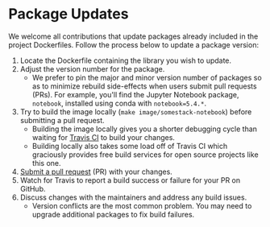 # Package Updates

We welcome all contributions that update packages already included in the project Dockerfiles. Follow the process below to update a package version:

1. Locate the Dockerfile containing the library you wish to update.
2. Adjust the version number for the package.
    * We prefer to pin the major and minor version number of packages so as to minimize rebuild side-effects when users submit pull requests (PRs). For example, you'll find the Jupyter Notebook package, `notebook`, installed using conda with  `notebook=5.4.*`.
3. Try to build the image locally (`make image/somestack-notebook`) before submitting a pull request.
    * Building the image locally gives you a shorter debugging cycle than waiting for [Travis CI](http://travis-ci.org/) to build your changes.
    * Building locally also takes some load off of Travis CI which graciously provides free build services for open source projects like this one.
4. [Submit a pull request](https://github.com/PointCloudLibrary/pcl/wiki/A-step-by-step-guide-on-preparing-and-submitting-a-pull-request)  (PR) with your changes.
5. Watch for Travis to report a build success or failure for your PR on GitHub.
6. Discuss changes with the maintainers and address any build issues.
    * Version conflicts are the most common problem. You may need to upgrade additional packages to fix build failures.
